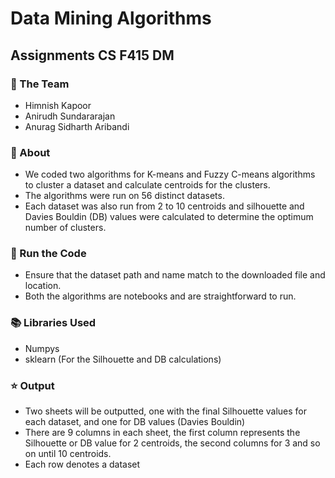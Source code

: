 # Data Mining Algorithms
## Assignments CS F415 DM

### :busts_in_silhouette: The Team
* Himnish Kapoor
* Anirudh Sundararajan
* Anurag Sidharth Aribandi

### 🔎 About
* We coded two algorithms for K-means and Fuzzy C-means algorithms to cluster a dataset and calculate centroids for the clusters. 
* The algorithms were run on 56 distinct datasets. 
* Each dataset was also run from 2 to 10 centroids and silhouette and Davies Bouldin (DB) values were calculated to determine the optimum number of clusters.

### :key: Run the Code
* Ensure that the dataset path and name match to the downloaded file and location.
* Both the algorithms are notebooks and are straightforward to run.
  
### :books: Libraries Used
* Numpys
* sklearn (For the Silhouette and DB calculations)

### :star: Output
* Two sheets will be outputted, one with the final Silhouette values for each dataset, and one for DB values (Davies Bouldin) 
* There are 9 columns in each sheet, the first column represents the Silhouette or DB value for 2 centroids, the second columns for 3 and so on until 10 centroids.
* Each row denotes a dataset
